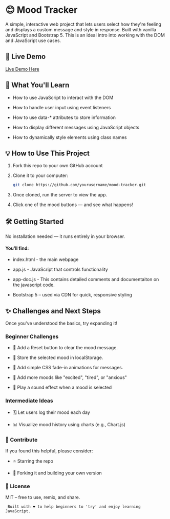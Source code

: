 # 😊 Mood Tracker
A simple, interactive web project that lets users select how they're feeling and displays a custom message and style in response. Built with vanilla JavaScript and Bootstrap 5. This is an ideal intro into working with the DOM and JavaScript use cases.

## 🚀 Live Demo
[Live Demo Here](https://roomacarthur.github.io/mood-tracker/)

## 🧠 What You'll Learn

- How to use JavaScript to interact with the DOM

- How to handle user input using event listeners

- How to use data-* attributes to store information

- How to display different messages using JavaScript objects

- How to dynamically style elements using class names

## 💡 How to Use This Project
1. Fork this repo to your own GitHub account

2. Clone it to your computer:
    ```bash
    git clone https://github.com/yourusername/mood-tracker.git
    ```

1. Once cloned, run the server to view the app.

2. Click one of the mood buttons — and see what happens!

## 🛠️ Getting Started

No installation needed — it runs entirely in your browser.

#### You’ll find:

- index.html - the main webpage

- app.js - JavaScript that controls functionality

- app-doc.js - This contains detailed comments and documentaiton on the javascript code.

- Bootstrap 5 – used via CDN for quick, responsive styling

## ✨ Challenges and Next Steps
Once you've understood the basics, try expanding it!

### Beginner Challenges
- 🔁 Add a Reset button to clear the mood message.

- 💾 Store the selected mood in localStorage.

- 🎨 Add simple CSS fade-in animations for messages.

- 🧠 Add more moods like "excited", "tired", or "anxious"

- 🎵 Play a sound effect when a mood is selected

### Intermediate Ideas
- 🗓️ Let users log their mood each day

- 📊 Visualize mood history using charts (e.g., Chart.js)



### 🤝 Contribute
If you found this helpful, please consider:

- ⭐ Starring the repo

- 🍴 Forking it and building your own version


### 📄 License
MIT – free to use, remix, and share.

`
Built with ❤️ to help beginners to 'try' and enjoy learning JavaScript.`